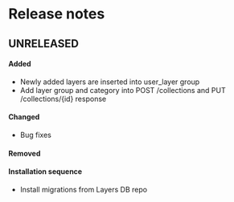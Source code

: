 # Release notes

## UNRELEASED

#### Added
- Newly added layers are inserted into user_layer group 
- Add layer group and category into POST /collections and PUT /collections/{id} response 

#### Changed
- Bug fixes

#### Removed

#### Installation sequence
- Install migrations from Layers DB repo